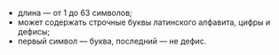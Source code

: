 * длина — от 1 до 63 символов;
* может содержать строчные буквы латинского алфавита, цифры и дефисы;
* первый символ — буква, последний — не дефис.